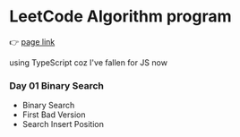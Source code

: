 # LeetCode Algorithm program

👉 [page link](https://leetcode.com/study-plan/algorithm/?progress=l70jxrm)

using TypeScript coz I've fallen for JS now

### Day 01 Binary Search
  * Binary Search
  * First Bad Version
  * Search Insert Position
 


